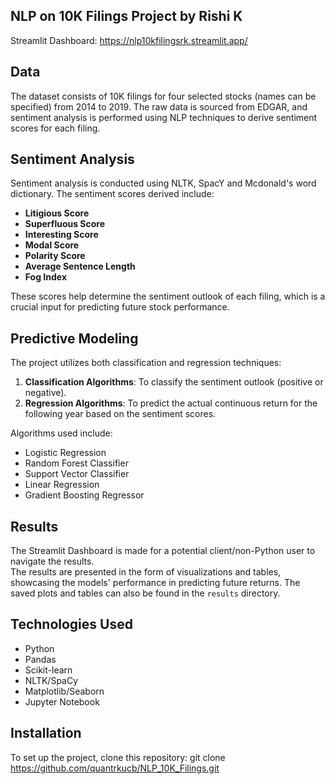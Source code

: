 

## NLP on 10K Filings Project by Rishi K
Streamlit Dashboard: https://nlp10kfilingsrk.streamlit.app/

## Data  
The dataset consists of 10K filings for four selected stocks (names can be specified) from 2014 to 2019. The raw data is sourced from EDGAR, and sentiment analysis is performed using NLP techniques to derive sentiment scores for each filing. 

## Sentiment Analysis  
Sentiment analysis is conducted using NLTK, SpacY and Mcdonald's word dictionary. The sentiment scores derived include:  
- **Litigious Score**  
- **Superfluous Score**  
- **Interesting Score**  
- **Modal Score**  
- **Polarity Score**  
- **Average Sentence Length**  
- **Fog Index**  

These scores help determine the sentiment outlook of each filing, which is a crucial input for predicting future stock performance.  

## Predictive Modeling  
The project utilizes both classification and regression techniques:  
1. **Classification Algorithms**: To classify the sentiment outlook (positive or negative).  
2. **Regression Algorithms**: To predict the actual continuous return for the following year based on the sentiment scores.  

Algorithms used include:  
- Logistic Regression  
- Random Forest Classifier  
- Support Vector Classifier  
- Linear Regression  
- Gradient Boosting Regressor  

## Results  
The Streamlit Dashboard is made for a potential client/non-Python user to navigate the results.  
The results are presented in the form of visualizations and tables, showcasing the models' performance in predicting future returns. The saved plots and tables can also be found in the `results` directory.  

## Technologies Used  
- Python  
- Pandas  
- Scikit-learn  
- NLTK/SpaCy  
- Matplotlib/Seaborn  
- Jupyter Notebook  

## Installation  
To set up the project, clone this repository:
git clone https://github.com/quantrkucb/NLP_10K_Filings.git
